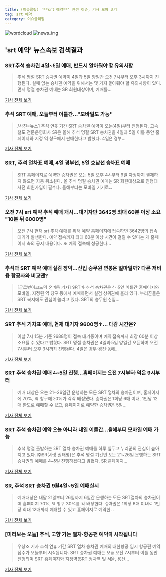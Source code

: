 ```yaml
---
title: (이슈클립) '**srt 예약**' 관련 이슈, 기사 모아 보기
tag: srt 예약
category: 이슈클리핑
---
```

![wordcloud](https://s3.ap-northeast-2.amazonaws.com/lyrics101-wordcloud/2018-09-04-1536022562.png)
![news_img](https://user-images.githubusercontent.com/42597476/44507050-1206f400-a6e4-11e8-8d98-7ffbfebb353f.png)
## **'**srt 예약**'** 뉴스속보 검색결과
### SRT추석 승차권 4일~5일 예매, 반드시 알아둬야 할 유의사항

>추석 명절 SRT 승차권 예약이 4일과 5일 양일간 오전 7시부터 오후 3시까지 진행된다. 실패 없는 승차권 예약을 위해서는 몇 가지 알아둬야 할 유의사항이 있다. 먼저 명절 승차권 예매는 SR 회원대상이며, 예매를...

<a href="http://news20.busan.com/controller/newsController.jsp?newsId=20180904000009" target="_blank">기사 전체 보기</a>

### 추석 SRT 예매, 오늘부터 이틀간…"모바일도 가능"

>/사진=뉴스1 추석 연휴 기간 SRT 승차권 예약이 오늘(4일)부터 진행된다. 고속철도 전문운영회사 SR은 올해 추석 명절 SRT 승차권을 4일과 5일 이틀 동안 홈페이지와 지정 역 창구에서 판매한다고 밝혔다. 4일은 경부...

<a href="http://news.mt.co.kr/mtview.php?no=2018090407434880474" target="_blank">기사 전체 보기</a>

### SRT, 추석 열차표 예매, 4일 경부선, 5일 호남선 승차표 예매

>SRT 홈페이지로 예약한 승차권은 오는 5일 오후 4시부터 9일 자정까지 결제하지 않으면 자동 취소된다. 올 추석 명절 승차권 예매는 SR 회원대상으로 진행돼 사전 회원가입이 필수다. 올해부터는 모바일 기기로...

<a href="http://www.namdonews.com/news/articleView.html?idxno=488772" target="_blank">기사 전체 보기</a>

### 오전 7시 **srt 예약** 추석 예매 개시...대기자만 3642명 최대 60분 이상 소요 "10분 뒤 6000명"

>오전 7시 현재 srt 추석 예매를 위해 예약 홈페이지에 접속하면 3642명의 접속 대기가 발생한다. 예약 접속까지 최대 60분 이상 시간이 걸릴 수 있다는 게 홈페이지 측의 공지 내용이다. 또 예약 접속에 성공한다...

<a href="http://www.kookje.co.kr/news2011/asp/newsbody.asp?code=0300&key=20180904.99099001082" target="_blank">기사 전체 보기</a>

### 추석과 SRT 예약 예매 실검 장악...신입 승무원 연봉은 얼마일까? 다른 저비용 항공사와 비교땐?

>[글로벌이코노믹 온기동 기자] SRT가 추석 승차권을 4~5일 이틀간 홈페이지와 모바일, 지정된 역 창구 등에서 예매하면서 실검 상위권에 올라 있다. 누리꾼들은 SRT 복지에도 관심이 쏠리고 있다. SRT의 승무원 신입...

<a href="http://www.g-enews.com/ko-kr/news/article/news_all/2018090407024726224e4869c120_1/article.html" target="_blank">기사 전체 보기</a>

### SRT 추석 기차표 예매, 현재 대기자 9600명↑… 마감 시간은?

>이날 7시 15분 기준 9688명이 접속 대기중이며 예약 접속까지 최장 60분 이상 소요될 수 있다고 밝혔다. SRT 명절 승차권은 4일과 5일 양일간 오픈하며 오전 7시부터 오후 3시까지 진행된다. 4일은 경부·경전·동해...

<a href="http://chicnews.mk.co.kr/article.php?aid=1536012874209824018" target="_blank">기사 전체 보기</a>

### SRT 추석 승차권 예매 4~5일 진행…홈페이지는 오전 7시부터·역은 9시부터

>예매 대상은 오는 21∼26일간 운행하는 모든 SRT 열차의 승차권이며, 홈페이지에 70%, 역 창구에 30%가 각각 배정됐다.   승차권은 1회당 6매 이내, 1인당 12매 한도로 예매할 수 있고, 홈페이지로 예약한 승차권은 5일...

<a href="http://www.segye.com/content/html/2018/09/03/20180903006302.html?OutUrl=naver" target="_blank">기사 전체 보기</a>

### SRT 추석 승차권 예약 오늘 아니라 내일 이틀간...올해부터 모바일 예매 가능

>추석 명절 출발하는 SRT 열차 승차권 예매를 하루 앞두고 누리꾼의 관심이 높아지고 있다. ㈜SR(사장 권태명)은 추석 명절 기간인 오는 21~26일 운행하는 SRT 승차권의 예매를 4~5일 진행하겠다고 밝혔다. SR 홈페이지...

<a href="http://www.kookje.co.kr/news2011/asp/newsbody.asp?code=0300&key=20180903.99099000566" target="_blank">기사 전체 보기</a>

### SR, 추석 SRT 승차권 9월4일~5일 예매실시

>예매대상은 내달 21일부터 26일까지 6일간 운행하는 모든 SRT열차의 승차권이며 홈페이지 70%, 역 창구 30%를 각 배정한다. 승차권은 1회당 6매 이내로 1인당 최대 12매까지 예매할 수 있고 홈페이지로 예약한...

<a href="http://www.newsis.com/view/?id=NISX20180821_0000396253&cID=10807&pID=10800" target="_blank">기사 전체 보기</a>

### [미리보는 오늘] 추석, 고향 가는 열차·항공편 예약이 시작됩니다

>우상조 기자 추석 연휴 기간 SRT 열차 승차권 예매와 대한항공 임시 항공편 예약 접수가 오늘부터 시작됩니다. SRT 승차권 예매는 오늘 오전 7시부터 이틀 동안 진행되며 SRT 홈페이지와 지정역(SRT 정차역 및 서울, 용산...

<a href="http://news.joins.com/article/olink/22531373" target="_blank">기사 전체 보기</a>


